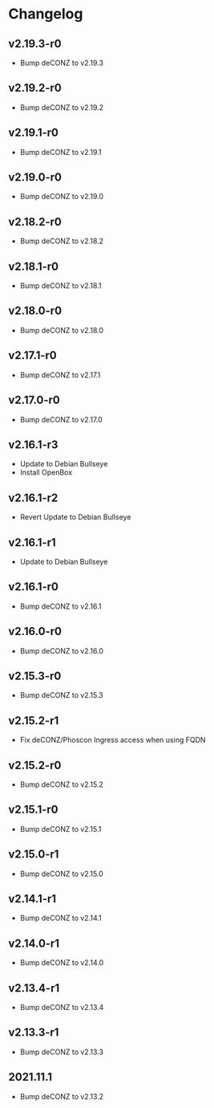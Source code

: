 # Changelog

## v2.19.3-r0

- Bump deCONZ to v2.19.3

## v2.19.2-r0

- Bump deCONZ to v2.19.2

## v2.19.1-r0

- Bump deCONZ to v2.19.1

## v2.19.0-r0

- Bump deCONZ to v2.19.0

## v2.18.2-r0

- Bump deCONZ to v2.18.2

## v2.18.1-r0

- Bump deCONZ to v2.18.1

## v2.18.0-r0

- Bump deCONZ to v2.18.0

## v2.17.1-r0

- Bump deCONZ to v2.17.1

## v2.17.0-r0

- Bump deCONZ to v2.17.0

## v2.16.1-r3

- Update to Debian Bullseye
- Install OpenBox

## v2.16.1-r2

- Revert Update to Debian Bullseye

## v2.16.1-r1

- Update to Debian Bullseye

## v2.16.1-r0

- Bump deCONZ to v2.16.1

## v2.16.0-r0

- Bump deCONZ to v2.16.0

## v2.15.3-r0

- Bump deCONZ to v2.15.3

## v2.15.2-r1

- Fix deCONZ/Phoscon Ingress access when using FQDN

## v2.15.2-r0

- Bump deCONZ to v2.15.2

## v2.15.1-r0

- Bump deCONZ to v2.15.1

## v2.15.0-r1

- Bump deCONZ to v2.15.0

## v2.14.1-r1

- Bump deCONZ to v2.14.1

## v2.14.0-r1

- Bump deCONZ to v2.14.0

## v2.13.4-r1

- Bump deCONZ to v2.13.4

## v2.13.3-r1

- Bump deCONZ to v2.13.3

## 2021.11.1

- Bump deCONZ to v2.13.2
